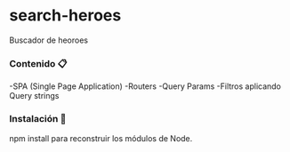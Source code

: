 # search-heroes
Buscador de heoroes

### Contenido 📋

-SPA (Single Page Application) -Routers -Query Params -Filtros aplicando Query strings

### Instalación 🔧

npm install para reconstruir los módulos de Node.
